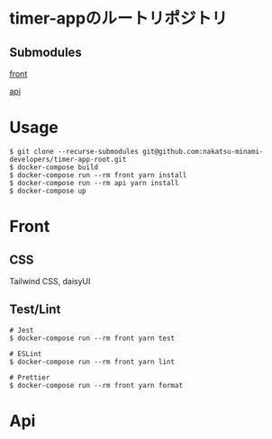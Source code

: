 # timer-appのルートリポジトリ
## Submodules
[front](https://github.com/nakatsu-minami-developers/timer-app-front)

[api](https://github.com/nakatsu-minami-developers/timer-app-api)


# Usage
```
$ git clone --recurse-submodules git@github.com:nakatsu-minami-developers/timer-app-root.git
$ docker-compose build
$ docker-compose run --rm front yarn install
$ docker-compose run --rm api yarn install
$ docker-compose up
```
# Front

## CSS
Tailwind CSS, daisyUI

## Test/Lint
```
# Jest
$ docker-compose run --rm front yarn test

# ESLint
$ docker-compose run --rm front yarn lint

# Prettier
$ docker-compose run --rm front yarn format
```

# Api
